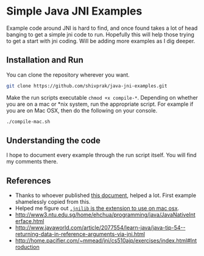 # Simple Java JNI Examples

Example code around JNI is hard to find, and once found takes a lot of head banging to get a simple jni code to run.
Hopefully this will help those trying to get a start with jni coding. Will be adding more examples as I dig deeper.

## Installation and Run
You can clone the repository wherever you want.

```bash
git clone https://github.com/shivprak/java-jni-examples.git
```

Make the run scripts executable `chmod +x compile-*`. Depending on whether you are on a mac or *nix system, run the appropriate script. For example if you are on Mac OSX, then do the following on your console.

```bash
./compile-mac.sh
```

## Understanding the code

I hope to document every example through the run script itself. You will find my comments there.

## References

* Thanks to whoever published [this document](http://homepage.cs.uiowa.edu/~slonnegr/wpj/JNI.pdf), helped a lot. First example shamelessly copied from this.
* Helped me figure out [`.jnilib` is the extension to use on mac osx](http://mrjoelkemp.com/2012/01/getting-started-with-jni-and-c-on-osx-lion/).
* http://www3.ntu.edu.sg/home/ehchua/programming/java/JavaNativeInterface.html
* http://www.javaworld.com/article/2077554/learn-java/java-tip-54--returning-data-in-reference-arguments-via-jni.html
* http://home.pacifier.com/~mmead/jni/cs510ajp/exercises/index.html#Introduction